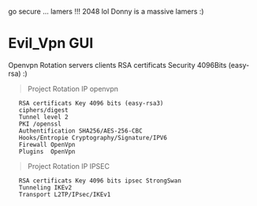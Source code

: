 go secure  ... lamers !!! 2048 lol Donny is a massive lamers  :)
# Evil_Vpn GUI
Openvpn Rotation servers clients  RSA certificats Security 4096Bits (easy-rsa) :) 
>Project Rotation IP openvpn 
```
   RSA certificats Key 4096 bits (easy-rsa3)
   ciphers/digest
   Tunnel level 2 
   PKI /openssl
   Authentification SHA256/AES-256-CBC
   Hooks/Entropie Cryptography/Signature/IPV6
   Firewall OpenVpn
   Plugins  OpenVpn
```
>Project Rotation IP IPSEC
```TCP/IP Tunneling ipv6 Backporté ipv4
   RSA certificats Key 4096 bits ipsec StrongSwan
   Tunneling IKEv2
   Transport L2TP/IPsec/IKEv1
```
